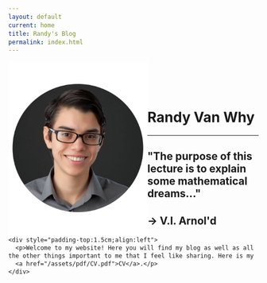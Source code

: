 ```yaml
---
layout: default
current: home
title: Randy's Blog
permalink: index.html
---
```



<div class="special jumbotron">
  <div class="container">
    <img src="randy.png" style="float:left;width:280px;height:350px;text-align:center;">
    <div style="padding-top: 1.5cm;">
      <h1>Randy Van Why</h1>
      <hr>
      <h2>"The purpose of this lecture is to explain some mathematical dreams..."</h2>
      <h2>&rarr; V.I. Arnol'd</h2>
    </div>

    <div style="padding-top:1.5cm;align:left">
      <p>Welcome to my website! Here you will find my blog as well as all the other things important to me that I feel like sharing. Here is my
      <a href="/assets/pdf/CV.pdf">CV</a>.</p>
    </div>
  </div>
</div>


